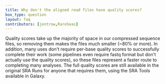 ```yaml
---
title: Why don't the aligned read files have quality scores?
box_type: question
layout: faq
contributors: [jontrow,RareSeas]
---
```


Quality scores take up the majority of space in our compressed sequence files, so removing them makes the files much smaller (~80% or more). In addition, many uses don't require per-base quality scores to successfully complete their work (some pipelines even require fastq format but don't actually use the quality scores), so these files represent a faster route to completing many analyses. The full quality scores are still available in the original SRA Runs for anyone that requires them, using the SRA Tools available in Galaxy.

